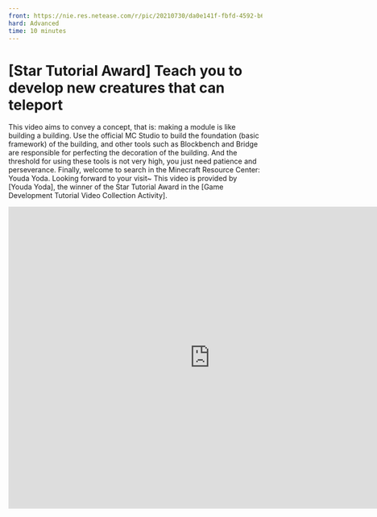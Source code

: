 ```yaml
--- 
front: https://nie.res.netease.com/r/pic/20210730/da0e141f-fbfd-4592-b6b4-b410f898f556.png 
hard: Advanced 
time: 10 minutes 
--- 
```

# [Star Tutorial Award] Teach you to develop new creatures that can teleport 
This video aims to convey a concept, that is: making a module is like building a building. Use the official MC Studio to build the foundation (basic framework) of the building, and other tools such as Blockbench and Bridge are responsible for perfecting the decoration of the building. And the threshold for using these tools is not very high, you just need patience and perseverance. Finally, welcome to search in the Minecraft Resource Center: Youda Yoda. Looking forward to your visit~ 
This video is provided by [Youda Yoda], the winner of the Star Tutorial Award in the [Game Development Tutorial Video Collection Activity]. 

<center><embed src="https://cc.163.com/act/m/daily/iframeplayer/?id=601cf3f84dd6e734928b0d3f
    " height="600" width="800"/></center>
